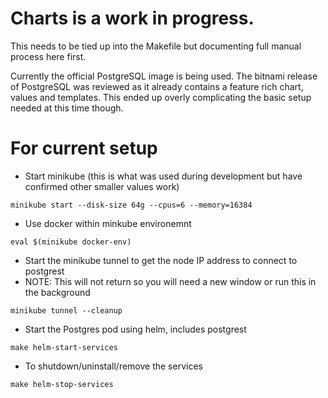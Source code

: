 # Charts is a work in progress.

This needs to be tied up into the Makefile but documenting full manual process here first.

Currently the official PostgreSQL image is being used. The bitnami release of PostgreSQL was reviewed
as it already contains a feature rich chart, values and templates. This ended up overly complicating
the basic setup needed at this time though.

# For current setup

- Start minikube (this is what was used during development but have confirmed other smaller values work)

`minikube start --disk-size 64g --cpus=6 --memory=16384`

- Use docker within minkube environemnt

`eval $(minikube docker-env)`

- Start the minikube tunnel to get the node IP address to connect to postgrest
- NOTE: This will not return so you will need a new window or run this in the background

`minikube tunnel --cleanup`

- Start the Postgres pod using helm, includes postgrest

`make helm-start-services`

- To shutdown/uninstall/remove the services

`make helm-stop-services`